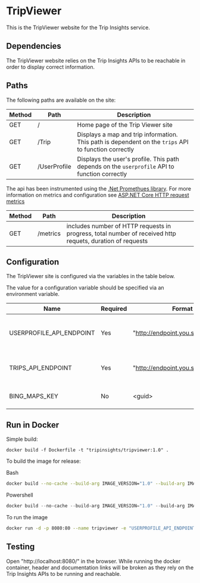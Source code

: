 # TripViewer

This is the TripViewer website for the Trip Insights service.

## Dependencies

The TripViewer website relies on the Trip Insights APIs to be reachable in order to display correct information.

## Paths

The following paths are available on the site:

| Method | Path | Description |
| ------ | ---- | ----------- |
| GET | / | Home page of the Trip Viewer site |
| GET | /Trip | Displays a map and trip information. This path is dependent on the `trips` API to function correctly |
| GET | /UserProfile | Displays the user's profile. This path depends on the `userprofile` API to function correctly |

The api has been instrumented using the [.Net Promethues library](https://github.com/prometheus-net/prometheus-net#prometheus-net).  For more information on metrics and configuration see [ASP.NET Core HTTP request metrics](https://github.com/prometheus-net/prometheus-net#aspnet-core-http-request-metrics)

| Method  | Path                          |Description                            |
|---------|-------------------------------|---------------------------------------|
| GET     | /metrics                      | includes number of HTTP requests in progress, total number of received http requets, duration of requests    |

## Configuration

The TripViewer site is configured via the variables in the table below.

The value for a configuration variable should be specified via an environment variable.

| Name | Required | Format | Description |
|----- | -------- | ------ | ----------- |
| USERPROFILE_API_ENDPOINT | Yes | "http://endpoint.you.specify(:port)" | The FQDN of the `userprofile` API endpoint. |
| TRIPS_API_ENDPOINT | Yes | "http://endpoint.you.specify(:port)" | The FQDN of the `trips` API endpoint. |
| BING_MAPS_KEY | No | \<guid\> | A Bing Maps API key |

## Run in Docker

Simple build:

```
docker build -f Dockerfile -t "tripinsights/tripviewer:1.0" .
```

To build the image for release:

Bash
```bash
docker build --no-cache --build-arg IMAGE_VERSION="1.0" --build-arg IMAGE_CREATE_DATE="`date -u +"%Y-%m-%dT%H:%M:%SZ"`" --build-arg IMAGE_SOURCE_REVISION="`git rev-parse HEAD`" -f Dockerfile -t "registryogv7603.azurecr.io/tripinsights/tripviewer:1.0" .
```

Powershell
```powershell
docker build --no-cache --build-arg IMAGE_VERSION="1.0" --build-arg IMAGE_CREATE_DATE="$(Get-Date((Get-Date).ToUniversalTime()) -UFormat '%Y-%m-%dT%H:%M:%SZ')" --build-arg IMAGE_SOURCE_REVISION="$(git rev-parse HEAD)" -f Dockerfile -t "tripinsights/tripviewer:1.0" .
```

To run the image

```bash
docker run -d -p 8080:80 --name tripviewer -e "USERPROFILE_API_ENDPOINT=http://$ENDPOINT" -e "TRIPS_API_ENDPOINT=http://$ENDPOINT" tripinsights/tripviewer:1.0
```

## Testing

Open "http://localhost:8080/" in the browser. While running the docker container, header and documentation links will be broken as they rely on the Trip Insights APIs to be running and reachable.
